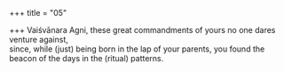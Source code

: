 +++
title = "05"

+++
Vaiśvānara Agni, these great commandments of yours no one dares  venture against,  
since, while (just) being born in the lap of your parents, you found the  beacon of the days in the (ritual) patterns.  